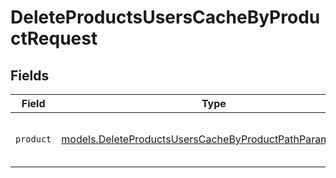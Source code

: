 # DeleteProductsUsersCacheByProductRequest


## Fields

| Field                                                                                                                      | Type                                                                                                                       | Required                                                                                                                   | Description                                                                                                                |
| -------------------------------------------------------------------------------------------------------------------------- | -------------------------------------------------------------------------------------------------------------------------- | -------------------------------------------------------------------------------------------------------------------------- | -------------------------------------------------------------------------------------------------------------------------- |
| `product`                                                                                                                  | [models.DeleteProductsUsersCacheByProductPathParamProduct](../models/deleteproductsuserscachebyproductpathparamproduct.md) | :heavy_check_mark:                                                                                                         | product by which to filter members                                                                                         |